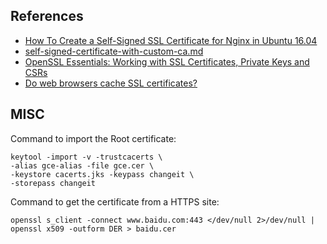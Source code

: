## References
- [How To Create a Self-Signed SSL Certificate for Nginx in Ubuntu 16.04](https://www.digitalocean.com/community/tutorials/how-to-create-a-self-signed-ssl-certificate-for-nginx-in-ubuntu-16-04)
- [self-signed-certificate-with-custom-ca.md](https://gist.github.com/fntlnz/cf14feb5a46b2eda428e000157447309)
- [OpenSSL Essentials: Working with SSL Certificates, Private Keys and CSRs](https://www.digitalocean.com/community/tutorials/openssl-essentials-working-with-ssl-certificates-private-keys-and-csrs)
- [Do web browsers cache SSL certificates?](https://superuser.com/questions/390664/do-web-browsers-cache-ssl-certificates)

## MISC
Command to import the Root certificate:
```
keytool -import -v -trustcacerts \
-alias gce-alias -file gce.cer \
-keystore cacerts.jks -keypass changeit \
-storepass changeit
```

Command to get the certificate from a HTTPS site:
```
openssl s_client -connect www.baidu.com:443 </dev/null 2>/dev/null | openssl x509 -outform DER > baidu.cer
```
